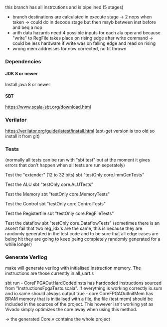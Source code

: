 this branch has all instrcutions and is pipelined (5 stages)

- branch destinations are calculated in execute stage -> 2 nops when taken
    -> could do in decode stage but then mayb between inst before and beq a nop
- arith data hazards need 4 possible inputs for each alu operand because "write" to RegFile takes place on rising edge after write command
    -> could be less hardware if write was on falling edge and read on rising
- wrong mem addresses for now corrected, no fit thrown


### Dependencies

#### JDK 8 or newer

Install java 8 or newer

#### SBT

https://www.scala-sbt.org/download.html  

### Verilator

https://verilator.org/guide/latest/install.html
(apt-get version is too old so install it from git)

### Tests
(normally all tests can be run with "sbt test" but at the moment it gives errors that don't happen when all tests are run seperately)

Test the "extender" (12 to 32 bits)
sbt "testOnly core.ImmGenTests"

Test the ALU
sbt "testOnly core.ALUTests"  

Test the Memory
sbt "testOnly core.MemoryTests" 

Test the Control
sbt "testOnly core.ControlTests" 

Test the Registerfile
sbt "testOnly core.RegFileTests" 

Test the dataflow
sbt "testOnly core.DataflowTests" 
(sometimes there is an assert fail that two reg_idx's are the same, this is necause they are randomly generated in the test code and to be sure that all edge cases are being hit they are going to keep being completely randomly generated for a while longer)

### Generate Verilog
make
    will generate verilog with initialised instruction memory. The instructions are those currently in all_uart.s

sbt run
    - CoreFPGAOutHardCodedInsts has hardcoded instructions sourced from "InstructionsFpgaTests.scala". 
        If everything is working correctly io.sum and io.same should always output true
    - core.CoreFPGAOutInitMem has BRAM memory that is initialised with a file, the file (test.mem) should be included in the sources of the project.
        This however isn't working yet as Vivado simply optimizes the core away when using this method.

-> the generated Core.v contains the whole project